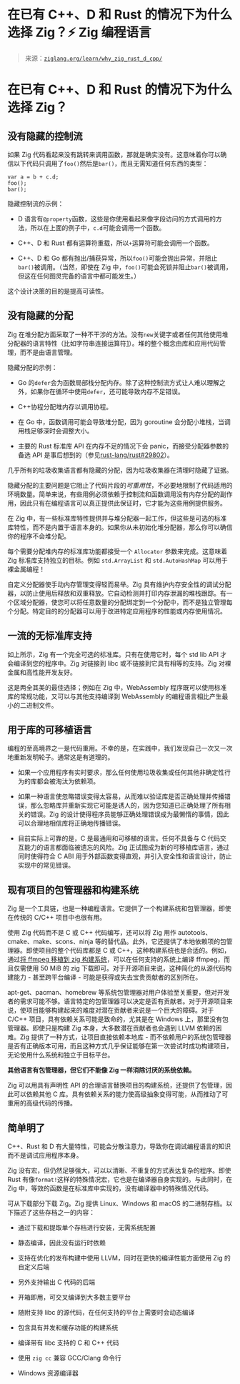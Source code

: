 <!--yml

类别：未分类

日期：2024-05-27 15:01:21

-->

# 在已有 C++、D 和 Rust 的情况下为什么选择 Zig？⚡ Zig 编程语言

> 来源：[`ziglang.org/learn/why_zig_rust_d_cpp/`](https://ziglang.org/learn/why_zig_rust_d_cpp/)

# 在已有 C++、D 和 Rust 的情况下为什么选择 Zig？

## 没有隐藏的控制流

如果 Zig 代码看起来没有跳转来调用函数，那就是确实没有。这意味着你可以确信以下代码只调用了`foo()`然后是`bar()`，而且无需知道任何东西的类型：

```
var a = b + c.d;
foo();
bar(); 
```

隐藏控制流的示例：

+   D 语言有`@property`函数，这些是你使用看起来像字段访问的方式调用的方法，所以在上面的例子中，`c.d`可能会调用一个函数。

+   C++、D 和 Rust 都有运算符重载，所以`+`运算符可能会调用一个函数。

+   C++、D 和 Go 都有抛出/捕获异常，所以`foo()`可能会抛出异常，并阻止`bar()`被调用。（当然，即使在 Zig 中，`foo()`可能会死锁并阻止`bar()`被调用，但这在任何图灵完备的语言中都可能发生。）

这个设计决策的目的是提高可读性。

## 没有隐藏的分配

Zig 在堆分配方面采取了一种不干涉的方法。没有`new`关键字或者任何其他使用堆分配器的语言特性（比如字符串连接运算符[1]）。堆的整个概念由库和应用代码管理，而不是由语言管理。

隐藏分配的示例：

+   Go 的`defer`会为函数局部栈分配内存。除了这种控制流方式让人难以理解之外，如果你在循环中使用`defer`，还可能导致内存不足错误。

+   C++协程分配堆内存以调用协程。

+   在 Go 中，函数调用可能会导致堆分配，因为 goroutine 会分配小堆栈，当调用栈足够深时会调整大小。

+   主要的 Rust 标准库 API 在内存不足的情况下会 panic，而接受分配器参数的备选 API 是事后想到的（参见[rust-lang/rust#29802](https://github.com/rust-lang/rust/issues/29802)）。

几乎所有的垃圾收集语言都有隐藏的分配，因为垃圾收集器在清理时隐藏了证据。

隐藏分配的主要问题是它阻止了代码片段的*可重用性*，不必要地限制了代码适用的环境数量。简单来说，有些用例必须依赖于控制流和函数调用没有内存分配的副作用，因此只有在编程语言可以真正提供此保证时，它才能为这些用例提供服务。

在 Zig 中，有一些标准库特性提供并与堆分配器一起工作，但这些是可选的标准库特性，而不是内置于语言本身的。如果你从未初始化堆分配器，那么你可以确信你的程序不会堆分配。

每个需要分配堆内存的标准库功能都接受一个 `Allocator` 参数来完成。这意味着 Zig 标准库支持独立的目标。例如 `std.ArrayList` 和 `std.AutoHashMap` 可以用于裸金属编程！

自定义分配器使手动内存管理变得轻而易举。Zig 具有维护内存安全性的调试分配器，以防止使用后释放和双重释放。它自动检测并打印内存泄漏的堆栈跟踪。有一个区域分配器，使您可以将任意数量的分配绑定到一个分配中，而不是独立管理每个分配。特定目的的分配器可以用于改进特定应用程序的性能或内存使用情况。

[1]: 其实有一个字符串连接运算符（通常是数组连接运算符），但它只在编译时工作，因此仍然不会进行任何运行时堆分配。

## 一流的无标准库支持

如上所示，Zig 有一个完全可选的标准库。只有在使用它时，每个 std lib API 才会编译到您的程序中。Zig 对链接到 libc 或不链接到它具有相等的支持。Zig 对裸金属和高性能开发友好。

这是两全其美的最佳选择；例如在 Zig 中，WebAssembly 程序既可以使用标准库的常规功能，又可以与其他支持编译到 WebAssembly 的编程语言相比产生最小的二进制文件。

## 用于库的可移植语言

编程的至高境界之一是代码重用。不幸的是，在实践中，我们发现自己一次又一次地重新发明轮子。通常这是有道理的。

+   如果一个应用程序有实时要求，那么任何使用垃圾收集或任何其他非确定性行为的库都会被淘汰为依赖项。

+   如果一种语言使忽略错误变得太容易，从而难以验证库是否正确处理并传播错误，那么忽略库并重新实现它可能是诱人的，因为您知道已正确处理了所有相关的错误。Zig 的设计使得程序员能够正确处理错误成为最懒惰的事情，因此可以合理地相信库将正确地传播错误。

+   目前实际上可靠的是，C 是最通用和可移植的语言。任何不具备与 C 代码交互能力的语言都面临被遗忘的风险。Zig 正试图成为新的可移植库语言，通过同时使得符合 C ABI 用于外部函数变得直观，并引入安全性和语言设计，防止实现中的常见错误。

## 现有项目的包管理器和构建系统

Zig 是一个工具链，也是一种编程语言。它提供了一个构建系统和包管理器，即使在传统的 C/C++ 项目中也很有用。

使用 Zig 代码而不是 C 或 C++ 代码编写，还可以将 Zig 用作 autotools、cmake、make、scons、ninja 等的替代品。此外，它还提供了本地依赖项的包管理器。即使项目的整个代码库都是 C 或 C++，这种构建系统也是合适的。例如，通过[将 ffmpeg 移植到 zig 构建系统](https://github.com/andrewrk/ffmpeg)，可以在任何支持的系统上编译 ffmpeg，而且仅需使用 50 MiB 的 zig 下载即可。对于开源项目来说，这种简化的从源代码构建能力 - 甚至跨平台编译 - 可能是获得或失去宝贵贡献者的区别所在。

apt-get、pacman、homebrew 等系统包管理器对用户体验至关重要，但对开发者的需求可能不够。语言特定的包管理器可以决定是否有贡献者。对于开源项目来说，使项目能够构建起来的难度对潜在贡献者来说是一个巨大的障碍。对于 C/C++ 项目，具有依赖关系可能是致命的，尤其是在 Windows 上，那里没有包管理器。即使只是构建 Zig 本身，大多数潜在贡献者也会遇到 LLVM 依赖的困难。Zig 提供了一种方式，让项目直接依赖本地库 - 而不依赖用户的系统包管理器是否有正确版本可用，而且这种方式几乎保证能够在第一次尝试时成功构建项目，无论使用什么系统和独立于目标平台。

**其他语言有包管理器，但它们不能像 Zig 一样消除讨厌的系统依赖。**

Zig 可以用具有声明性 API 的合理语言替换项目的构建系统，还提供了包管理，因此可以依赖其他 C 库。具有依赖关系的能力使高级抽象变得可能，从而推动了可重用的高级代码的传播。

## 简单明了

C++、Rust 和 D 有大量特性，可能会分散注意力，导致你在调试编程语言的知识而不是调试应用程序本身。

Zig 没有宏，但仍然足够强大，可以以清晰、不重复的方式表达复杂的程序。即使 Rust 有像`format!`这样的特殊情况宏，它也是在编译器自身实现的。与此同时，在 Zig 中，等效的函数是在标准库中实现的，没有编译器中的特殊情况代码。

可从下载部分下载 Zig。Zig 提供 Linux、Windows 和 macOS 的二进制存档。以下描述了这些存档之一的内容：

+   通过下载和提取单个存档进行安装，无需系统配置

+   静态编译，因此没有运行时依赖

+   支持在优化的发布构建中使用 LLVM，同时在更快的编译性能方面使用 Zig 的自定义后端

+   另外支持输出 C 代码的后端

+   开箱即用，可交叉编译到大多数主要平台

+   随附支持 libc 的源代码，在任何支持的平台上需要时会动态编译

+   包含具有并发和缓存功能的构建系统

+   编译带有 libc 支持的 C 和 C++ 代码

+   使用 `zig cc` 兼容 GCC/Clang 命令行

+   Windows 资源编译器
